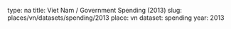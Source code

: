 type: na
title: Viet Nam / Government Spending (2013)
slug: places/vn/datasets/spending/2013
place: vn
dataset: spending
year: 2013
